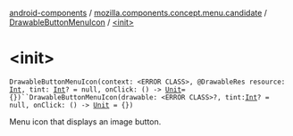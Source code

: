 [android-components](../../index.md) / [mozilla.components.concept.menu.candidate](../index.md) / [DrawableButtonMenuIcon](index.md) / [&lt;init&gt;](./-init-.md)

# &lt;init&gt;

`DrawableButtonMenuIcon(context: <ERROR CLASS>, @DrawableRes resource: `[`Int`](https://kotlinlang.org/api/latest/jvm/stdlib/kotlin/-int/index.html)`, tint: `[`Int`](https://kotlinlang.org/api/latest/jvm/stdlib/kotlin/-int/index.html)`? = null, onClick: () -> `[`Unit`](https://kotlinlang.org/api/latest/jvm/stdlib/kotlin/-unit/index.html)` = {})``DrawableButtonMenuIcon(drawable: <ERROR CLASS>?, tint: `[`Int`](https://kotlinlang.org/api/latest/jvm/stdlib/kotlin/-int/index.html)`? = null, onClick: () -> `[`Unit`](https://kotlinlang.org/api/latest/jvm/stdlib/kotlin/-unit/index.html)` = {})`

Menu icon that displays an image button.

